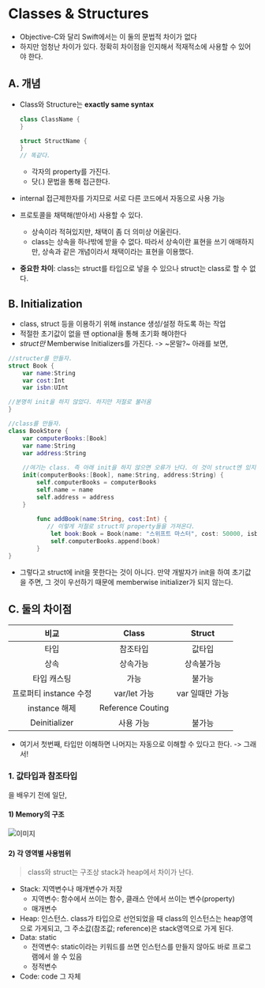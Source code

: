 # Classes & Structures

- Objective-C와 달리 Swift에서는 이 둘의 문법적 차이가 없다
- 하지만 엄청난 차이가 있다. 정확히 차이점을 인지해서 적재적소에 사용할 수 있어야 한다.

## A. 개념

- Class와 Structure는 **exactly same syntax**

	```swift
	class ClassName {
	}
	
	struct StructName {
	}
	// 똑같다. 
	```

	- 각자의 property를 가진다.
	- 닷(.) 문법을 통해 접근한다.
	
- internal 접근제한자를 가지므로 서로 다른 코드에서 자동으로 사용 가능
- 프로토콜을 채택해(받아서) 사용할 수 있다.
	- 상속이라 적혀있지만, 채택이 좀 더 의미상 어울린다.
	- class는 상속을 하나밖에 받을 수 없다. 따라서 상속이란 표현을 쓰기 애매하지만, 상속과 같은 개념이라서 채택이라는 표현을 이용했다.
- **중요한 차이**: class는 struct를 타입으로 넣을 수 있으나 struct는 class로 할 수 없다.

## B. Initialization

- class, struct 등을 이용하기 위해 instance 생성/설정 하도록 하는 작업
- 적절한 초기값이 없을 땐 optional을 통해 초기화 해야한다
- *struct만* Memberwise Initializers를 가진다. -> ~몬말?~ 아래를 보면,

```swift
//structer를 만들자.
struct Book {
    var name:String
    var cost:Int
    var isbn:UInt

//분명히 init을 하지 않았다. 하지만 저절로 불러옴    
}

//class를 만들자.
class BookStore {
    var computerBooks:[Book]
    var name:String
    var address:String
    
    //여기는 class. 즉 아래 init을 하지 않으면 오류가 난다. 이 것이 struct엔 있지만 class에는 없는 memberwise initializers 기능(?)
    init(computerBooks:[Book], name:String, address:String) {
        self.computerBooks = computerBooks
        self.name = name
        self.address = address
    }
    
        func addBook(name:String, cost:Int) {
           // 이렇게 저절로 struct의 property들을 가져온다.
            let book:Book = Book(name: "스위프트 마스터", cost: 50000, isbn: UInt(computerBooks.count + 1))
            self.computerBooks.append(book)
        }
}
```

- 그렇다고 struct에 init을 못한다는 것이 아니다. 만약 개발자가 init을 하여 초기값을 주면, 그 것이 우선하기 때문에 memberwise initializer가 되지 않는다.

## C. 둘의 차이점

| 비교 | Class | Struct |
| :---: | :---: | :---: |
| 타입 | 참조타입 | 값타입 |
| 상속 | 상속가능 | 상속불가능 |
| 타입 캐스팅 | 가능 | 불가능 |
| 프로퍼티 instance 수정 | var/let 가능 | var 일때만 가능 |
| instance 해제 | Reference Couting ||
| Deinitializer | 사용 가능 | 불가능 |

- 여기서 첫번째, 타입만 이해하면 나머지는 자동으로 이해할 수 있다고 한다. -> 그래서!

### 1. 값타입과 참조타입

을 배우기 전에 일단,

#### 1) Memory의 구조

![이미지]()
	
#### 2) 각 영역별 사용범위
	
> class와 struct는 구조상 stack과 heap에서 차이가 난다.
	
- Stack: 지역변수나 매개변수가 저장
	- 지역변수: 함수에서 쓰이는 함수, 클래스 안에서 쓰이는 변수(property)
	- 매개변수
- Heap: 인스턴스. class가 타입으로 선언되었을 때 class의 인스턴스는 heap영역으로 가게되고, 그 주소값(참조값; reference)은 stack영역으로 가게 된다.
- Data: static
	- 전역변수: static이라는 키워드를 쓰면 인스턴스를 만들지 않아도 바로 프로그램에서 쓸 수 있음
	- 정적변수
- Code: code 그 자체